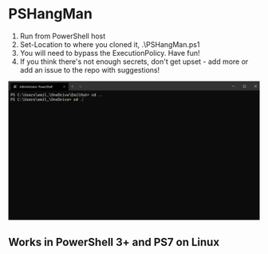 # PSHangMan
1. Run from PowerShell host
2. Set-Location to where you cloned it, .\PSHangMan.ps1
3. You will need to bypass the ExecutionPolicy. Have fun!
4. If you think there's not enough secrets, don't get upset - add more or add an issue to the repo with suggestions!  
  
![](PSHangMan.gif)

## Works in PowerShell 3+ and PS7 on Linux
